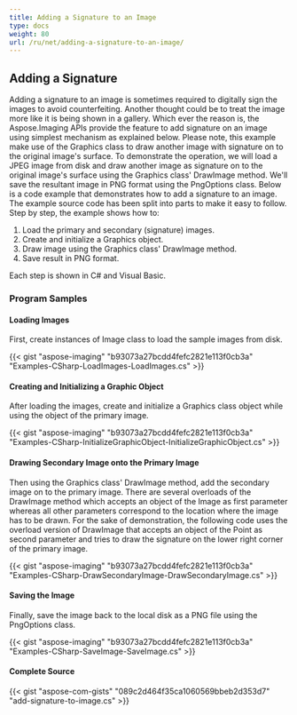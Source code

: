 ```yaml
---
title: Adding a Signature to an Image
type: docs
weight: 80
url: /ru/net/adding-a-signature-to-an-image/
---
```


## **Adding a Signature**
Adding a signature to an image is sometimes required to digitally sign the images to avoid counterfeiting. Another thought could be to treat the image more like it is being shown in a gallery. Which ever the reason is, the Aspose.Imaging APIs provide the feature to add signature on an image using simplest mechanism as explained below. Please note, this example make use of the Graphics class to draw another image with signature on to the original image's surface. To demonstrate the operation, we will load a JPEG image from disk and draw another image as signature on to the original image's surface using the Graphics class' DrawImage method. We'll save the resultant image in PNG format using the PngOptions class. Below is a code example that demonstrates how to add a signature to an image. The example source code has been split into parts to make it easy to follow. Step by step, the example shows how to:

1. Load the primary and secondary (signature) images.
1. Create and initialize a Graphics object.
1. Draw image using the Graphics class' DrawImage method.
1. Save result in PNG format.

Each step is shown in C# and Visual Basic.
### **Program Samples**
#### **Loading Images**
First, create instances of Image class to load the sample images from disk.

{{< gist "aspose-imaging" "b93073a27bcdd4fefc2821e113f0cb3a" "Examples-CSharp-LoadImages-LoadImages.cs" >}}
#### **Creating and Initializing a Graphic Object**
After loading the images, create and initialize a Graphics class object while using the object of the primary image.

{{< gist "aspose-imaging" "b93073a27bcdd4fefc2821e113f0cb3a" "Examples-CSharp-InitializeGraphicObject-InitializeGraphicObject.cs" >}}
#### **Drawing Secondary Image onto the Primary Image**
Then using the Graphics class' DrawImage method, add the secondary image on to the primary image. There are several overloads of the DrawImage method which accepts an object of the Image as first parameter whereas all other parameters correspond to the location where the image has to be drawn. For the sake of demonstration, the following code uses the overload version of DrawImage that accepts an object of the Point as second parameter and tries to draw the signature on the lower right corner of the primary image.

{{< gist "aspose-imaging" "b93073a27bcdd4fefc2821e113f0cb3a" "Examples-CSharp-DrawSecondaryImage-DrawSecondaryImage.cs" >}}
#### **Saving the Image**
Finally, save the image back to the local disk as a PNG file using the PngOptions class.

{{< gist "aspose-imaging" "b93073a27bcdd4fefc2821e113f0cb3a" "Examples-CSharp-SaveImage-SaveImage.cs" >}}
#### **Complete Source**
{{< gist "aspose-com-gists" "089c2d464f35ca1060569bbeb2d353d7" "add-signature-to-image.cs" >}}
